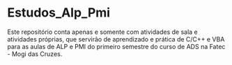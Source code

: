 # Estudos_Alp_Pmi
Este repositório conta apenas e somente com atividades de sala e atividades próprias, que servirão de aprendizado e prática de C/C++ e VBA para as aulas de ALP e PMI do primeiro semestre do curso de ADS na Fatec - Mogi das Cruzes.
